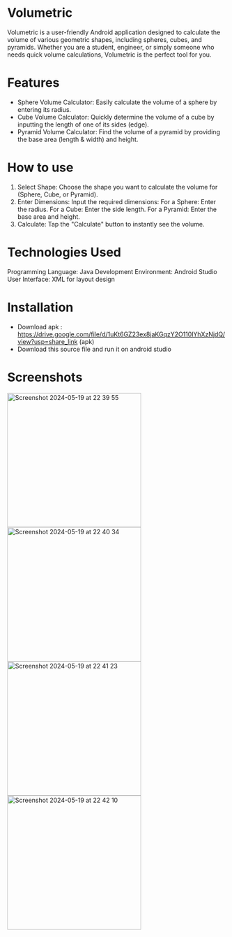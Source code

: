 # Volumetric

Volumetric is a user-friendly Android application designed to calculate the volume of various geometric shapes, including spheres, cubes, and pyramids. Whether you are a student, engineer, or simply someone who needs quick volume calculations, Volumetric is the perfect tool for you.

# Features
- Sphere Volume Calculator: Easily calculate the volume of a sphere by entering its radius.
- Cube Volume Calculator: Quickly determine the volume of a cube by inputting the length of one of its sides (edge).
- Pyramid Volume Calculator: Find the volume of a pyramid by providing the base area (length & width) and height.

# How to use
1. Select Shape: Choose the shape you want to calculate the volume for (Sphere, Cube, or Pyramid).
2. Enter Dimensions: Input the required dimensions:
      For a Sphere: Enter the radius.
      For a Cube: Enter the side length.
      For a Pyramid: Enter the base area and height.
3. Calculate: Tap the "Calculate" button to instantly see the volume.

# Technologies Used
Programming Language: Java
Development Environment: Android Studio
User Interface: XML for layout design

# Installation
- Download apk :
https://drive.google.com/file/d/1uKt6GZ23ex8jaKGqzY2O110lYhXzNjdQ/view?usp=share_link (apk)
- Download this source file and run it on android studio

# Screenshots
<img width="307" alt="Screenshot 2024-05-19 at 22 39 55" src="https://github.com/Richardrflsn/Volumetric/assets/105922097/0f314faa-012e-487e-a1a9-65eafd5f71a0">
<img width="307" alt="Screenshot 2024-05-19 at 22 40 34" src="https://github.com/Richardrflsn/Volumetric/assets/105922097/dfc335c4-1ee0-443a-864d-e29ccabc3710">
<img width="307" alt="Screenshot 2024-05-19 at 22 41 23" src="https://github.com/Richardrflsn/Volumetric/assets/105922097/2e277b54-cdab-477f-8047-52a7935b27d3">
<img width="307" alt="Screenshot 2024-05-19 at 22 42 10" src="https://github.com/Richardrflsn/Volumetric/assets/105922097/e7583655-bedc-48d6-9e31-e07500ec6d91">


